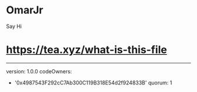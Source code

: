 # OmarJr
Say Hi
# https://tea.xyz/what-is-this-file
---
version: 1.0.0
codeOwners:
  - '0x4987543F292cC7Ab300C119B318E54d2f924833B'
quorum: 1
